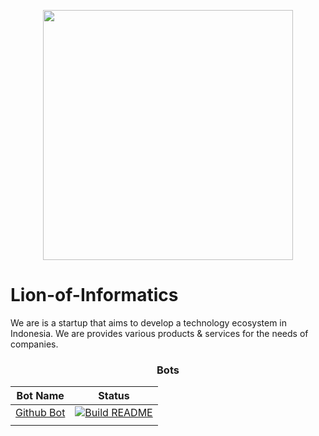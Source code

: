 <p align="center"><a href="https://lionofinformatics.net" target="_blank"><img src="https://user-images.githubusercontent.com/45843296/177011621-c6f4d412-568f-4601-ad19-ead5392e536d.png" width="400"></a></p>

# Lion-of-Informatics
We are is a startup that aims to develop a technology ecosystem in Indonesia. We are provides various products &amp; services for the needs of companies.

<td width="50%" valign="top">

<h3 align="center"> Bots </h3>
     
| Bot Name    | Status      |
| ----------- | ----------- |
| [Github Bot](https://github.com/lifeparticle/lifeparticle/blob/master/build_readme.py)          | [![Build README](https://github.com/lifeparticle/lifeparticle/actions/workflows/python-app.yml/badge.svg)](https://github.com/Lion-Of-Informatics/BOT-Auto-Github-Commit-Faker)       |
        |

